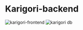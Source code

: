 # Karigori-backend
![karigori-frontend](https://github.com/Waliulislamnohan/Karigori-backend/assets/69451541/a88132bc-809d-4fb1-8358-9506b823c211)
![karigori db](https://github.com/Waliulislamnohan/Karigori-backend/assets/69451541/0440579a-73b7-4c22-9527-c3ae1aeff681)
